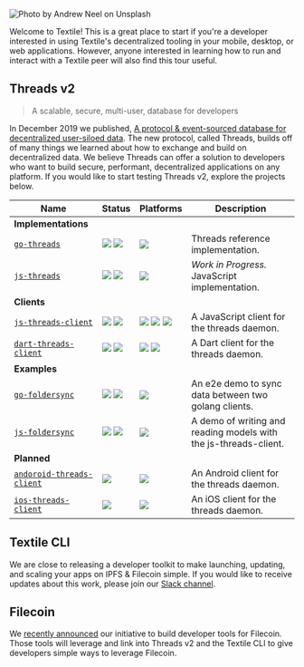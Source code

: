 ![Photo by Andrew Neel on Unsplash](/images/andrew-neel-133200-unsplash.jpg)

Welcome to Textile! This is a great place to start if you're a developer interested in using Textile's decentralized tooling in your mobile, desktop, or web applications. However, anyone interested in learning how to run and interact with a Textile peer will also find this tour useful.

## Threads v2

> A scalable, secure, multi-user, database for developers
 
In December 2019 we published, [A protocol & event-sourced database for decentralized user-siloed data](https://blog.textile.io/introducing-textiles-threads-protocol/). The new protocol, called Threads, builds off of many things we learned about how to exchange and build on decentralized data. We believe Threads can offer a solution to developers who want to build secure, performant, decentralized applications on any platform. If you would like to start testing Threads v2, explore the projects below.

| Name | Status | Platforms | Description |
| ---------|---------|---------|--------- |
| **Implementations** |
| [`go-threads`](//github.com/textileio/go-threads) | [![](https://img.shields.io/github/v/release/textileio/go-threads?color=3529ff&sort=semver&style=popout-square)](https://github.com/textileio/go-threads) [![](https://img.shields.io/github/workflow/status/textileio/go-threads/Tests/master.svg?style=popout-square)](https://github.com/textileio/go-threads/actions?query=branch%3Amaster) | [![](https://img.shields.io/badge/golang-blueviolet.svg?style=popout-square)](https://github.com/textileio/go-threads) | Threads reference implementation. |
| [`js-threads`](//github.com/textileio/js-threads) | [![](https://img.shields.io/github/v/release/textileio/js-threads?color=3529ff&sort=semver&style=popout-square)](https://github.com/textileio/js-threads) [![](https://img.shields.io/github/workflow/status/textileio/go-threads/Tests/master.svg?style=popout-square)](https://github.com/textileio/js-threads/actions?query=branch%3Amaster) | [![](https://img.shields.io/badge/javascript-blueviolet.svg?style=popout-square)](https://github.com/textileio/go-threads) | _Work in Progress._ JavaScript implementation. |
| **Clients** |
| [`js-threads-client`](//github.com/textileio/js-threads-client) | [![](https://img.shields.io/badge/dynamic/json.svg?style=popout-square&color=3527ff&label=go-threads&prefix=v&query=%24.dependencies%5B%27%40textile%2Fthreads-client-grpc%27%5D.version&url=https%3A%2F%2Fraw.githubusercontent.com%2Ftextileio%2Fjs-threads-client%2Fmaster%2Fpackage-lock.json)](https://github.com/textileio/go-threads) [![](https://img.shields.io/github/workflow/status/textileio/js-threads-client/lint_test/master.svg?style=popout-square)](https://github.com/textileio/js-threads-client/actions?query=branch%3Amaster) | [![](https://img.shields.io/badge/nodejs-blueviolet.svg?style=popout-square)](https://github.com/textileio/js-threads-client) [![](https://img.shields.io/badge/web-blueviolet.svg?style=popout-square)](https://github.com/textileio/js-threads-client) [![](https://img.shields.io/badge/react%20native-blueviolet.svg?style=popout-square)](https://github.com/textileio/js-threads-client) | A JavaScript client for the threads daemon. |
| [`dart-threads-client`](//github.com/textileio/dart-threads-client) | [![](https://img.shields.io/badge/dynamic/yaml?style=popout-square&color=3527ff&label=go-threads&prefix=v&query=packages.threads_client_grpc.version&url=https%3A%2F%2Fraw.githubusercontent.com%2Ftextileio%2Fdart-threads-client%2Fmaster%2Fpubspec.lock)](https://github.com/textileio/go-threads) [![](https://img.shields.io/github/workflow/status/textileio/dart-threads-client/test/master.svg?style=popout-square)](https://github.com/textileio/dart-threads-client/actions?query=branch%3Amaster) | [![](https://img.shields.io/badge/dart-blueviolet.svg?style=popout-square)](https://github.com/textileio/dart-threads-client) [![](https://img.shields.io/badge/flutter-blueviolet.svg?style=popout-square)](https://github.com/textileio/dart-threads-client) | A Dart client for the threads daemon. |
| **Examples** |
| [`go-foldersync`](//github.com/textileio/go-foldersync) | [![](https://img.shields.io/github/v/release/textileio/go-threads?color=3529ff&label=go-threads&style=popout-square)](https://github.com/textileio/go-threads) [![](https://img.shields.io/github/workflow/status/textileio/go-foldersync/Tests/master.svg?style=popout-square)](https://github.com/textileio/js-threads-client/actions?query=branch%3Amaster) | [![](https://img.shields.io/badge/golang-blueviolet.svg?style=popout-square)](https://github.com/textileio/go-foldersync) | An e2e demo to sync data between two golang clients. |
| [`js-foldersync`](//github.com/textileio/js-foldersync) | [![](https://img.shields.io/badge/dynamic/json.svg?style=popout-square&color=3527ff&label=go-threads&prefix=v&query=%24.dependencies%5B%27%40textile%2Fthreads-client-grpc%27%5D.version&url=https%3A%2F%2Fraw.githubusercontent.com%2Ftextileio%2Fjs-foldersync%2Fmaster%2Fpackage-lock.json)](https://github.com/textileio/go-threads) [![](https://img.shields.io/github/workflow/status/textileio/js-foldersync/Test/master.svg?style=popout-square)](https://github.com/textileio/js-foldersync/actions?query=branch%3Amaster) | [![](https://img.shields.io/badge/web-blueviolet.svg?style=popout-square)](https://github.com/textileio/js-foldersync) | A demo of writing and reading models with the js-threads-client. |
| **Planned** |
| [`andoroid-threads-client`](//github.com/textileio/android-threads-client) | [![](https://img.shields.io/github/v/release/textileio/android-threads-client?color=3529ff&sort=semver&style=popout-square)](https://github.com/textileio/android-threads-client) | [![](https://img.shields.io/badge/android-blueviolet.svg?style=popout-square)](https://github.com/textileio/android-threads-client) | An Android client for the threads daemon. |
| [`ios-threads-client`](//github.com/textileio/ios-threads-client) | [![](https://img.shields.io/github/v/release/textileio/ios-threads-client?color=3529ff&sort=semver&style=popout-square)](https://github.com/textileio/ios-threads-client) | [![](https://img.shields.io/badge/ios-blueviolet.svg?style=popout-square)](https://github.com/textileio/android-threads-client) | An iOS client for the threads daemon. |

## Textile CLI

We are close to releasing a developer toolkit to make launching, updating, and scaling your apps on IPFS & Filecoin simple. If you would like to receive updates about this work, please join our [Slack channel](https://slack.texitle.io).  

## Filecoin

We [recently announced](https://blog.textile.io/developer-tools-for-filecoin-ipfs-web/) our initiative to build developer tools for Filecoin. Those tools will leverage and link into Threads v2 and the Textile CLI to give developers simple ways to leverage Filecoin.

<br>
